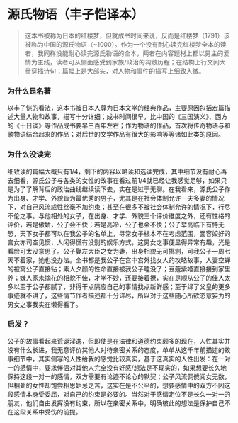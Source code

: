# 源氏物语（丰子恺译本）

> 这本书被称为日本的红楼梦，但就成书时间来说，反而是红楼梦（1791）该被称为中国的源氏物语（~1000）。作为一个没有耐心读完红楼梦全本的读者，我同样没能耐心读完源氏物语的全本，两者在内容题材上都以男主的爱情为主线，读者可从侧面感受到家族/政治的凋敝历程；在结构上行文间大量穿插诗句；篇幅上是大部头，对人物和事件的描写上细致入微。

### 为什么是名著

以丰子恺的看法，这本书被日本人尊为日本文学的经典作品，主要原因包括宏篇描述大量人物和故事，描写十分详细；成书时间很早，比中国的《三国演义》、西方的《十日谈》等作品成书要早三百年左右；作为物语的作品，首次将传奇物语与和歌物语结合起来的作品；对后世的文学作品有很大的影响等等诸如此类的原因。

### 为什么没读完

细致读的篇幅大概只有1/4，剩下的内容以略读和选读完成，其中细节没有耐心再去细看，源氏公子与各类的女性的故事在看过前1/4就已经让我感觉足够，如果只是为了了解背后的政治曲线继续读下去，实在是过于无聊。在我看来，源氏公子作为出身、才学、外貌皆为最优秀的男子，尤其是在社会体制允许一夫多妻的情况下，对自己风流成性丝毫不加约束；甚至在很多不被社会体制允许的情况下，行尽不伦之事。与他相处的女子，在出身、才学、外貌三个评价维度之外，还有性格的评价，若是傲娇，公子会不快；若是高冷，公子也会不快；公子举高临下有恃无恐，天下女子都可以在我公子的名单上，寻常女子根本不在考虑范围，面容姣好的宫女亦司空见惯，人闲得慌有没别的娱乐方式，这男女之事便显得异常有趣，光是看脸可太没意思了。公子娶左大臣之女为妻，出身相貌无可挑剔，可我公子一周七天不着家，她也没办法。全书都是我公子在宫中宫外找女人的攻略故事，人妻空蝉的被窝公子直接钻；素人夕颜的性命直接被我公子睡没了；豆蔻紫姬直接接到家里养；嫌人家未摘花的相貌不佳，才学不妙，还要接着撩，实在是顺从公子的佳人太多以至于公子都腻了，非得干点隔应自己的事情找点新鲜感；至于绿了父皇的更多事迹就不讲了，这些情节作者描述都十分详尽，所以对于这些随心所欲恣意妄为的男女之事我实在懒得看了。

### 启发？

公子的故事看起来荒诞淫逸，但即使是在法律和道德约束颇多的现在，人性其实并没有什么长进，我无意评价其他人对待亲密关系的态度，单单从这千年前描述的故事细节中，其实侧写的人性给我的感觉比较真实，基于这真实的人性出发：在一对一的感情中，要求伴侣对其他人完全没有好感/想法是不现实的，如果想要长久地保持这段一对一的感情，双方需要有论迹不论心的默契；公子风流倜傥阅女无数，但相处的女性却饱尝相思妒忌之苦，这实在是不公平的，想要感情中的双方不因这段感情本身受委屈，对自己的约束是必要的。当然对于感情定位不是长久一对一的朋友，他们自由发挥没有约束，所以在亲密关系中，明确彼此的想法是保护自己不在这段关系中受伤的前提。
